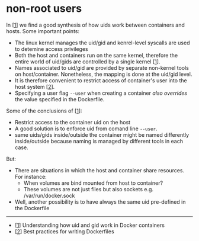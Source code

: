 # non-root users

In [[1]] we find a good synthesis of how uids work between containers and hosts. Some important points:

- The linux kernel manages the uid/gid and kenrel-level syscalls are used to detemine access privileges
- Both the host and containers run on the same kernel, therefore the entire world of uid/gids are controlled by a single kernel [[1]].
- Names associated to uid/gid are provided by separate non-kernel tools on host/container. Nonetheless, the mapping is done at the uid/gid level.
- It is therefore convenient to restrict access of container's user into the host system [[2]].
- Specifying a user flag ``--user`` when creating a container *also overrides* the value specified in the Dockerfile.


Some of the conclusions of [[1]]:

- Restrict access to the container uid on the host
- A good solution is to enforce uid from comand line ``--user``. 
- same uids/gids inside/outside the container might be named differently inside/outside because naming is managed by different tools in each case.

But:

- There are situations in which the host and container share resources. For instance:
    - When volumes are bind mounted from host to container?
    - These volumes are not just files but also sockets e.g. /var/run/docker.sock
- Well, another possibility is to have always the same uid pre-defined in the Dockerfile

---

- [[1]] Understanding how uid and gid work in Docker containers
- [[2]] Best practices for writing Dockerfiles

[1]:https://medium.com/@mccode/understanding-how-uid-and-gid-work-in-docker-containers-c37a01d01cf 
[2]:https://docs.docker.com/develop/develop-images/dockerfile_best-practices/
